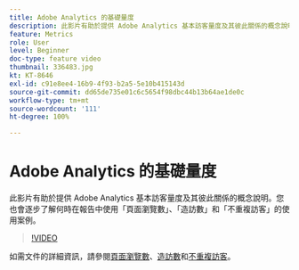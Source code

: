 ```yaml
---
title: Adobe Analytics 的基礎量度
description: 此影片有助於提供 Adobe Analytics 基本訪客量度及其彼此關係的概念說明。您也會逐步了解何時在報告中使用「頁面瀏覽數」、「造訪數」和「不重複訪客」的使用案例。
feature: Metrics
role: User
level: Beginner
doc-type: feature video
thumbnail: 336483.jpg
kt: KT-8646
exl-id: c91e8ee4-16b9-4f93-b2a5-5e10b415143d
source-git-commit: dd65de735e01c6c5654f98dbc44b13b64ae1de0c
workflow-type: tm+mt
source-wordcount: '111'
ht-degree: 100%

---
```


# Adobe Analytics 的基礎量度

此影片有助於提供 Adobe Analytics 基本訪客量度及其彼此關係的概念說明。您也會逐步了解何時在報告中使用「頁面瀏覽數」、「造訪數」和「不重複訪客」的使用案例。

>[!VIDEO](https://video.tv.adobe.com/v/336483/?quality=12&learn=on)

如需文件的詳細資訊，請參閱[頁面瀏覽數](https://experienceleague.adobe.com/docs/analytics/components/metrics/page-views.html?lang=zh-Hant)、[造訪數](https://experienceleague.adobe.com/docs/analytics/components/metrics/visits.html?lang=zh-Hant)和[不重複訪客](https://experienceleague.adobe.com/docs/analytics/components/metrics/unique-visitors.html?lang=zh-Hant)。
